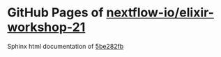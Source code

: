 GitHub Pages of [nextflow-io/elixir-workshop-21](https://github.com/nextflow-io/elixir-workshop-21.git)
===
Sphinx html documentation of [5be282fb](https://github.com/nextflow-io/elixir-workshop-21/tree/5be282fb279e12d8b306d1574b4157abbdb71b61)
